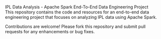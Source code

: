IPL Data Analysis - Apache Spark End-To-End Data Engineering Project
This repository contains the code and resources for an end-to-end data engineering project that focuses on analyzing IPL data using Apache Spark.

Contributions are welcome! Please fork this repository and submit pull requests for any enhancements or bug fixes.
